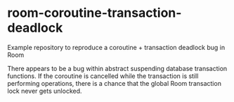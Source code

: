 # room-coroutine-transaction-deadlock
Example repository to reproduce a coroutine + transaction deadlock bug in Room

There appears to be a bug within abstract suspending database transaction functions. If the coroutine
is cancelled while the transaction is still performing operations, there is a chance that the global Room transaction
lock never gets unlocked.
